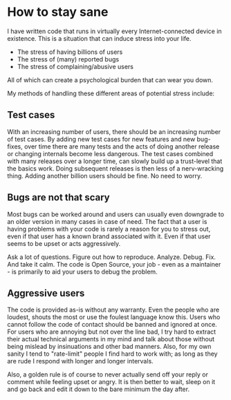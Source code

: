 # How to stay sane

I have written code that runs in virtually every Internet-connected device in
existence. This is a situation that can induce stress into your life.

- The stress of having billions of users
- The stress of (many) reported bugs
- The stress of complaining/abusive users

All of which can create a psychological burden that can wear you down.

My methods of handling these different areas of potential stress include:

## Test cases

With an increasing number of users, there should be an increasing number of
test cases. By adding new test cases for new features and new bug-fixes, over
time there are many tests and the acts of doing another release or changing
internals become less dangerous. The test cases combined with many releases
over a longer time, can slowly build up a trust-level that the basics
work. Doing subsequent releases is then less of a nerv-wracking thing. Adding
another billion users should be fine. No need to worry.

## Bugs are not that scary

Most bugs can be worked around and users can usually even downgrade to an
older version in many cases in case of need. The fact that a user is having
problems with your code is rarely a reason for you to stress out, even if that
user has a known brand associated with it. Even if that user seems to be upset
or acts aggressively.

Ask a lot of questions. Figure out how to reproduce. Analyze. Debug. Fix. And
take it calm. The code is Open Source, your job - even as a maintainer - is
primarily to aid your users to debug the problem.

## Aggressive users

The code is provided as-is without any warranty. Even the people who are
loudest, shouts the most or use the foulest language know this. Users who
cannot follow the code of contact should be banned and ignored at once. For
users who are annoying but not over the line bad, I try hard to extract their
actual technical arguments in my mind and talk about those without being
mislead by insinuations and other bad manners. Also, for my own sanity I tend
to "rate-limit" people I find hard to work with; as long as they are rude I
respond with longer and longer intervals.

Also, a golden rule is of course to never actually send off your reply or
comment while feeling upset or angry. It is then better to wait, sleep on it
and go back and edit it down to the bare minimum the day after.
